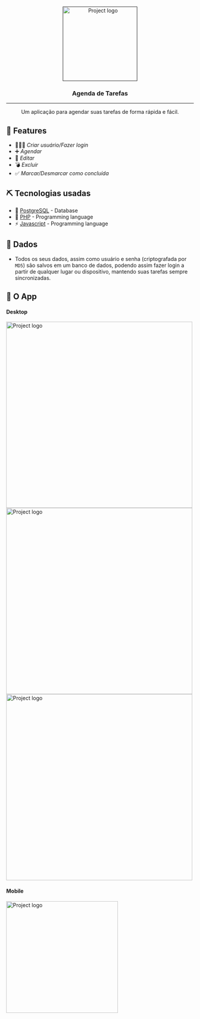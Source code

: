 <p align="center">
  <a href="" rel="noopener">
 <img width=200px height=200px src="https://i.imgur.com/Kz0z9Bt.png" alt="Project logo"></a>
</p>

<h3 align="center">Agenda de Tarefas</h3>

---

<p align="center"> Um aplicação para agendar suas tarefas de forma rápida e fácil.
    <br> 
</p>

## 🎈 Features <a name="usage"></a>

- 🙋🏻‍♂️ <i>Criar usuário/Fazer login</i>
- ➕ <i>Agendar</i>
- 📆 <i>Editar</i>
- 💣 <i>Excluir</i>
- ✅ <i>Marcar/Desmarcar como concluída</i>


## ⛏️ Tecnologias usadas <a name = "built_using"></a>

- 📂 [PostgreSQL](https://www.postgresql.org) - Database
- 🐘 [PHP](https://www.php.net) - Programming language
- ⚡ [Javascript](https://www.javascript.com) - Programming language

## 💼 Dados <a name = "authors"></a>

- Todos os seus dados, assim como usuário e senha (criptografada por `MD5`) são salvos em um banco de dados, podendo assim fazer login a partir de qualquer lugar ou dispositivo, mantendo suas tarefas sempre sincronizadas.

## 🎉 O App <a name = "acknowledgement"></a>

#### Desktop
<img width=500px src="https://i.imgur.com/OhnNMlk.png" alt="Project logo"><br>
<img width=500px src="https://i.imgur.com/b5nJo95.png" alt="Project logo"><br>
<img width=500px src="https://i.imgur.com/0BS7LNR.png" alt="Project logo"><br>

#### Mobile

<img width=300px src="https://i.imgur.com/tZ6CrcS.png" alt="Project logo">

